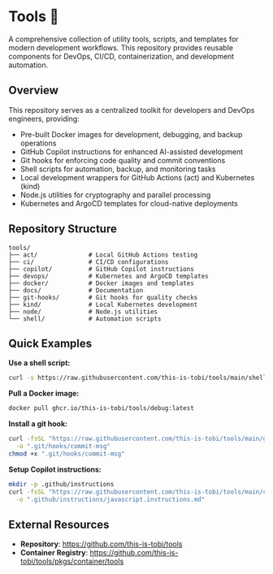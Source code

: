 # Tools :wrench:

A comprehensive collection of utility tools, scripts, and templates for modern development workflows. This repository provides reusable components for DevOps, CI/CD, containerization, and development automation.

## Overview

This repository serves as a centralized toolkit for developers and DevOps engineers, providing:

- Pre-built Docker images for development, debugging, and backup operations
- GitHub Copilot instructions for enhanced AI-assisted development
- Git hooks for enforcing code quality and commit conventions
- Shell scripts for automation, backup, and monitoring tasks
- Local development wrappers for GitHub Actions (act) and Kubernetes (kind)
- Node.js utilities for cryptography and parallel processing
- Kubernetes and ArgoCD templates for cloud-native deployments

## Repository Structure

```
tools/
├── act/              # Local GitHub Actions testing
├── ci/               # CI/CD configurations
├── copilot/          # GitHub Copilot instructions
├── devops/           # Kubernetes and ArgoCD templates
├── docker/           # Docker images and templates
├── docs/             # Documentation
├── git-hooks/        # Git hooks for quality checks
├── kind/             # Local Kubernetes development
├── node/             # Node.js utilities
└── shell/            # Automation scripts
```

## Quick Examples

**Use a shell script:**
```sh
curl -s https://raw.githubusercontent.com/this-is-tobi/tools/main/shell/manage-etc-hosts.sh | bash -s -- --help
```

**Pull a Docker image:**
```sh
docker pull ghcr.io/this-is-tobi/tools/debug:latest
```

**Install a git hook:**
```sh
curl -fsSL "https://raw.githubusercontent.com/this-is-tobi/tools/main/git-hooks/commit-msg/conventional-commit" \
  -o ".git/hooks/commit-msg"
chmod +x ".git/hooks/commit-msg"
```

**Setup Copilot instructions:**
```sh
mkdir -p .github/instructions
curl -fsSL "https://raw.githubusercontent.com/this-is-tobi/tools/main/copilot/instructions/javascript.instructions.md" \
  -o ".github/instructions/javascript.instructions.md"
```

## External Resources

- **Repository**: <https://github.com/this-is-tobi/tools>
- **Container Registry**: <https://github.com/this-is-tobi/tools/pkgs/container/tools>
